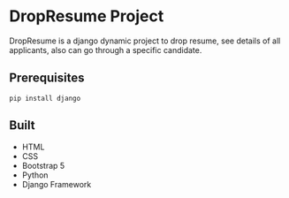 # DropResume Project
DropResume is a django dynamic project to drop resume, see details of all applicants, also can go through a specific candidate.
## Prerequisites

```
pip install django
```
## Built 

- HTML
- CSS
- Bootstrap 5
- Python
- Django Framework


